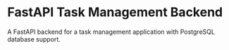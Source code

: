 # FastAPI Task Management Backend

A FastAPI backend for a task management application with PostgreSQL database support.
